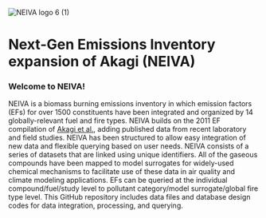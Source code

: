 ![NEIVA logo 6 (1)](https://user-images.githubusercontent.com/99386739/153535888-1af17382-a04f-4b72-a357-039171d48160.png)
# Next-Gen Emissions Inventory expansion of Akagi (NEIVA)

### Welcome to NEIVA!

NEIVA is a biomass burning emissions inventory in which emission factors (EFs) for over 1500 constituents have been integrated and organized by 14 globally-relevant fuel and fire types. NEIVA builds on the 2011 EF compilation of [Akagi et al.](https://doi.org/10.5194/acp-11-4039-2011), adding published data from recent laboratory and field studies. NEIVA has been structured to allow easy integration of new data and flexible querying based on user needs. NEIVA consists of a series of datasets that are linked using unique identifiers. All of the gaseous compounds have been mapped to model surrogates for widely-used chemical mechanisms to facilitate use of these data in air quality and climate modeling applications. EFs can be queried at the individual compound/fuel/study level to pollutant category/model surrogate/global fire type level. This GitHub repository includes data files and database design codes for data integration, processing, and querying.



